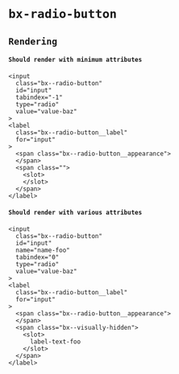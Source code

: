 # `bx-radio-button`

## `Rendering`

#### `Should render with minimum attributes`

```
<input
  class="bx--radio-button"
  id="input"
  tabindex="-1"
  type="radio"
  value="value-baz"
>
<label
  class="bx--radio-button__label"
  for="input"
>
  <span class="bx--radio-button__appearance">
  </span>
  <span class="">
    <slot>
    </slot>
  </span>
</label>

```

#### `Should render with various attributes`

```
<input
  class="bx--radio-button"
  id="input"
  name="name-foo"
  tabindex="0"
  type="radio"
  value="value-baz"
>
<label
  class="bx--radio-button__label"
  for="input"
>
  <span class="bx--radio-button__appearance">
  </span>
  <span class="bx--visually-hidden">
    <slot>
      label-text-foo
    </slot>
  </span>
</label>

```
